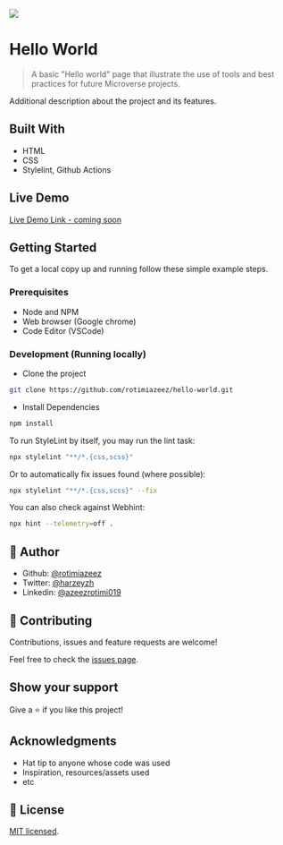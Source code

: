 ![](https://img.shields.io/badge/Microverse-blueviolet)

# Hello World

> A basic "Hello world" page that illustrate the use of tools and best practices for future Microverse projects.

Additional description about the project and its features.

## Built With

- HTML
- CSS
- Stylelint, Github Actions

## Live Demo

[Live Demo Link - coming soon]()

## Getting Started

To get a local copy up and running follow these simple example steps.

### Prerequisites

- Node and NPM
- Web browser (Google chrome)
- Code Editor (VSCode)

### Development (Running locally)

- Clone the project

```bash
git clone https://github.com/rotimiazeez/hello-world.git

```

- Install Dependencies

```bash
npm install
```

To run StyleLint by itself, you may run the lint task:

```bash
npx stylelint "**/*.{css,scss}"
```

Or to automatically fix issues found (where possible):

```bash
npx stylelint "**/*.{css,scss}" --fix
```

You can also check against Webhint:

```bash
npx hint --telemetry=off .
```

## 👤 Author

- Github: [@rotimiazeez](https://github.com/rotimiazeez)
- Twitter: [@harzeyzh](https://twitter.com/Harzeyzh)
- Linkedin: [@azeezrotimi019](https://www.linkedin.com/in/azeezrotimi019/)

## 🤝 Contributing

Contributions, issues and feature requests are welcome!

Feel free to check the [issues page](../../issues).

## Show your support

Give a ⭐️ if you like this project!

## Acknowledgments

- Hat tip to anyone whose code was used
- Inspiration, resources/assets used
- etc

## 📝 License

[MIT licensed](./LICENSE).
